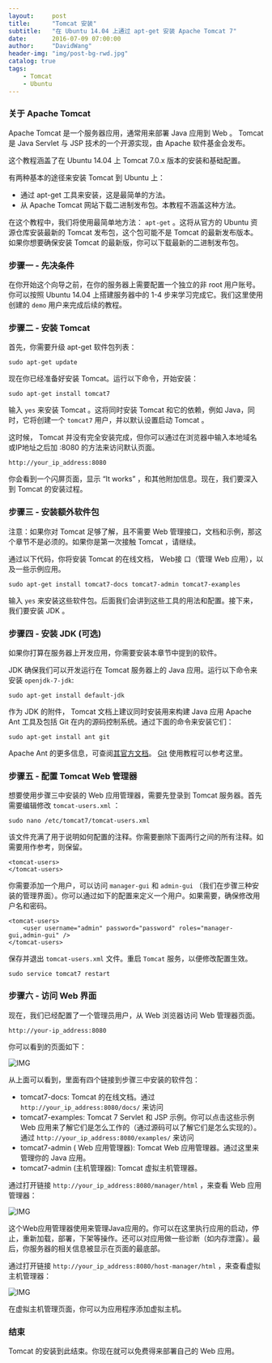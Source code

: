 ```yaml
---
layout:     post
title:      "Tomcat 安装"
subtitle:   "在 Ubuntu 14.04 上通过 apt-get 安装 Apache Tomcat 7"
date:       2016-07-09 07:00:00
author:     "DavidWang"
header-img: "img/post-bg-rwd.jpg"
catalog: true
tags:
    - Tomcat
    - Ubuntu
--- 
```


### 关于 Apache Tomcat

Apache Tomcat 是一个服务器应用，通常用来部署 Java 应用到 Web 。 Tomcat 是 Java Servlet 与 JSP 技术的一个开源实现，由 Apache 软件基金会发布。

这个教程涵盖了在 Ubuntu 14.04 上 Tomcat 7.0.x 版本的安装和基础配置。

有两种基本的途径来安装 Tomcat 到 Ubuntu 上：

- 通过 apt-get 工具来安装，这是最简单的方法。
- 从 Apache Tomcat 网站下载二进制发布包。本教程不涵盖这种方法。

在这个教程中，我们将使用最简单地方法： `apt-get` 。这将从官方的 Ubuntu 资源仓库安装最新的 Tomcat 发布包，这个包可能不是 Tomcat 的最新发布版本。如果你想要确保安装 Tomcat 的最新版，你可以下载最新的二进制发布包。

### 步骤一 - 先决条件

在你开始这个向导之前，在你的服务器上需要配置一个独立的非 root 用户账号。你可以按照 Ubuntu 14.04 上搭建服务器中的 1-4 步来学习完成它。我们这里使用创建的 `demo` 用户来完成后续的教程。

### 步骤二 - 安装 Tomcat

首先，你需要升级 apt-get 软件包列表：

```
sudo apt-get update
```
现在你已经准备好安装 Tomcat。运行以下命令，开始安装：

```
sudo apt-get install tomcat7
```
输入 `yes` 来安装 Tomcat 。这将同时安装 Tomcat 和它的依赖，例如 Java，同时，它将创建一个 `tomcat7` 用户，并以默认设置启动 Tomcat 。

这时候， Tomcat 并没有完全安装完成，但你可以通过在浏览器中输入本地域名或IP地址之后加 :8080 的方法来访问默认页面。

```
http://your_ip_address:8080
```

你会看到一个闪屏页面，显示 “It works” ，和其他附加信息。现在，我们要深入到 Tomcat 的安装过程。

### 步骤三 - 安装额外软件包

注意：如果你对 Tomcat 足够了解，且不需要 Web 管理接口，文档和示例，那这个章节不是必须的。如果你是第一次接触 Tomcat ，请继续。

通过以下代码，你将安装 Tomcat 的在线文档， Web接 口（管理 Web 应用），以及一些示例应用。

```
sudo apt-get install tomcat7-docs tomcat7-admin tomcat7-examples
```
输入 `yes` 来安装这些软件包。后面我们会讲到这些工具的用法和配置。接下来，我们要安装 JDK 。

### 步骤四 - 安装 JDK (可选)

如果你打算在服务器上开发应用，你需要安装本章节中提到的软件。

JDK 确保我们可以开发运行在 Tomcat 服务器上的 Java 应用。运行以下命令来安装 `openjdk-7-jdk`:

```
sudo apt-get install default-jdk
```
作为 JDK 的附件， Tomcat 文档上建议同时安装用来构建 Java 应用 Apache Ant 工具及包括 Git 在内的源码控制系统。通过下面的命令来安装它们：

```
sudo apt-get install ant git
```
Apache Ant 的更多信息，可查阅[其官方文档](http://ant.apache.org/manual/index.html)。 [Git](https://www.digitalocean.com/community/articles/how-to-use-git-effectively) 使用教程可以参考这里。

### 步骤五 - 配置 Tomcat Web 管理器

想要使用步骤三中安装的 Web 应用管理器，需要先登录到 Tomcat 服务器。首先需要编辑修改 `tomcat-users.xml` ：

```
sudo nano /etc/tomcat7/tomcat-users.xml
```
该文件充满了用于说明如何配置的注释。你需要删除下面两行之间的所有注释。如需要用作参考，则保留。

```
<tomcat-users>
</tomcat-users>
```

你需要添加一个用户，可以访问 `manager-gui` 和 `admin-gui` （我们在步骤三种安装的管理界面）。你可以通过如下的配置来定义一个用户。如果需要，确保修改用户名和密码。

```
<tomcat-users>
	<user username="admin" password="password" roles="manager-gui,admin-gui" />
</tomcat-users>
```
保存并退出 `tomcat-users.xml` 文件。重启 `Tomcat` 服务，以便修改配置生效。

```
sudo service tomcat7 restart
```

### 步骤六 - 访问 Web 界面

现在，我们已经配置了一个管理员用户，从 Web 浏览器访问 Web 管理器页面。

```
http://your-ip_address:8080
```
你可以看到的页面如下：

![IMG](/img/in-post/show.png)

从上面可以看到，里面有四个链接到步骤三中安装的软件包：

- tomcat7-docs: Tomcat 的在线文档。通过 `http://your_ip_address:8080/docs/` 来访问
- tomcat7-examples: Tomcat 7 Servlet 和 JSP 示例。你可以点击这些示例 Web 应用来了解它们是怎么工作的（通过源码可以了解它们是怎么实现的）。通过 `http://your_ip_address:8080/examples/` 来访问
- tomcat7-admin ( Web 应用管理器): Tomcat Web 应用管理器。通过这里来管理你的 Java 应用。
- tomcat7-admin (主机管理器): Tomcat 虚拟主机管理器。

通过打开链接 `http://your_ip_address:8080/manager/html` ，来查看 Web 应用管理器：

![IMG](/img/in-post/show1.png)

这个Web应用管理器使用来管理Java应用的。你可以在这里执行应用的启动，停止，重新加载，部署，下架等操作。还可以对应用做一些诊断（如内存泄露）。最后，你服务器的相关信息被显示在页面的最底部。

通过打开链接 `http://your_ip_address:8080/host-manager/html` ，来查看虚拟主机管理器：

![IMG](/img/in-post/show3.png)

在虚拟主机管理页面，你可以为应用程序添加虚拟主机。

### 结束

Tomcat 的安装到此结束。你现在就可以免费得来部署自己的 Web 应用。








